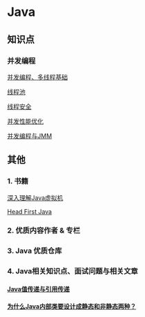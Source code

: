 # Java

## 知识点

### 并发编程

[并发编程、多线程基础](https://github.com/DinghaoLI/learning-list/blob/master/Java/Thread/Thread_Note.md)

[线程池](https://github.com/DinghaoLI/learning-list/blob/master/Java/Thread/Thread_Pool.md)

[线程安全](https://github.com/DinghaoLI/learning-list/blob/master/Java/Thread/Thread_Safe.md)

[并发性能优化](https://github.com/DinghaoLI/learning-list/blob/master/Java/Thread/Thread_Opti.md)

[并发编程与JMM](https://github.com/DinghaoLI/learning-list/blob/master/Java/Thread/Thread_JMM.md)


## 其他

### 1. 书籍

[深入理解Java虚拟机]()

[Head First Java]()

### 2. 优质内容作者 & 专栏


### 3. Java 优质仓库


### 4. Java相关知识点、面试问题与相关文章


#### [Java值传递与引用传递](https://juejin.im/post/5bce68226fb9a05ce46a0476)

#### [为什么Java内部类要设计成静态和非静态两种？](https://www.zhihu.com/question/28197253)